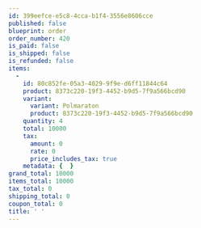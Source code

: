 ```yaml
---
id: 399eefce-e5c8-4cca-b1f4-3556e8606cce
published: false
blueprint: order
order_number: 420
is_paid: false
is_shipped: false
is_refunded: false
items:
  -
    id: 80c852fe-05a3-4029-9f9e-d6ff11844c64
    product: 8373c220-19f3-4452-b9d5-7f9a566bcd90
    variant:
      variant: Polmaraton
      product: 8373c220-19f3-4452-b9d5-7f9a566bcd90
    quantity: 4
    total: 10000
    tax:
      amount: 0
      rate: 0
      price_includes_tax: true
    metadata: {  }
grand_total: 10000
items_total: 10000
tax_total: 0
shipping_total: 0
coupon_total: 0
title: ' '
---
```

